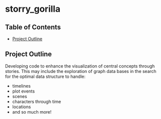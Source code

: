 # storry_gorilla

## Table of Contents
- [Project Outline](https://github.com/flyingfront/storry_gorilla#project-outline)

## Project Outline
Developing code to enhance the visualization of central concepts through stories. This may include the exploration of graph data bases in the search for the optimal data structure to handle:
- timelines
- plot events
- scenes
- characters through time
- locations
- and so much more!
